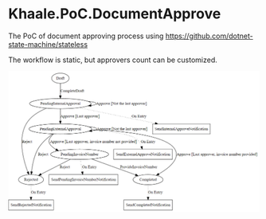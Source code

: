 # Khaale.PoC.DocumentApprove

The PoC of document approving process using https://github.com/dotnet-state-machine/stateless

The workflow is static, but approvers count can be customized.

![Image of State Machine Graph](/docs/StateMachineGraph.png)

